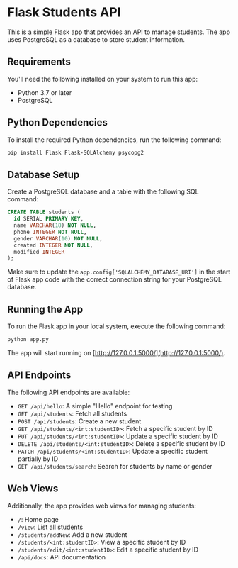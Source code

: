 # Flask Students API

This is a simple Flask app that provides an API to manage students. The app uses PostgreSQL as a database to store student information.

## Requirements

You'll need the following installed on your system to run this app:

- Python 3.7 or later
- PostgreSQL

## Python Dependencies

To install the required Python dependencies, run the following command:

```bash
pip install Flask Flask-SQLAlchemy psycopg2
```

## Database Setup

Create a PostgreSQL database and a table with the following SQL command:

```sql
CREATE TABLE students (  
  id SERIAL PRIMARY KEY,  
  name VARCHAR(18) NOT NULL,  
  phone INTEGER NOT NULL,  
  gender VARCHAR(10) NOT NULL,  
  created INTEGER NOT NULL,  
  modified INTEGER
);
```

Make sure to update the `app.config['SQLALCHEMY_DATABASE_URI']` in the start of Flask app code with the correct connection string for your PostgreSQL database.

## Running the App

To run the Flask app in your local system, execute the following command:

```bash
python app.py
```

The app will start running on [http://127.0.0.1:5000/](http://127.0.0.1:5000/).

## API Endpoints

The following API endpoints are available:

- `GET /api/hello`: A simple "Hello" endpoint for testing
- `GET /api/students`: Fetch all students
- `POST /api/students`: Create a new student
- `GET /api/students/<int:studentID>`: Fetch a specific student by ID
- `PUT /api/students/<int:studentID>`: Update a specific student by ID
- `DELETE /api/students/<int:studentID>`: Delete a specific student by ID
- `PATCH /api/students/<int:studentID>`: Update a specific student partially by ID
- `GET /api/students/search`: Search for students by name or gender

## Web Views

Additionally, the app provides web views for managing students:

- `/`: Home page
- `/view`: List all students
- `/students/addNew`: Add a new student
- `/students/<int:studentID>`: View a specific student by ID
- `/students/edit/<int:studentID>`: Edit a specific student by ID
- `/api/docs`: API documentation